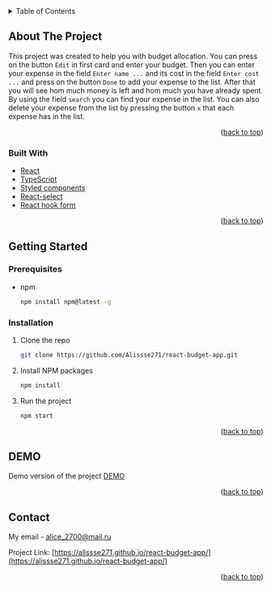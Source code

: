 <!-- TABLE OF CONTENTS -->
<details>
  <summary>Table of Contents</summary>
  <ol>
    <li>
      <a href="#about-the-project">About The Project</a>
      <ul>
        <li><a href="#built-with">Built With</a></li>
      </ul>
    </li>
    <li>
      <a href="#getting-started">Getting Started</a>
      <ul>
        <li><a href="#prerequisites">Prerequisites</a></li>
        <li><a href="#installation">Installation</a></li>
      </ul>
    </li>
    <li><a href="#usage">DEMO</a></li>
    <li><a href="#contact">Contact</a></li>
  </ol>
</details>

<!-- ABOUT THE PROJECT -->

## About The Project

This project was created to help you with budget allocation.
You can press on the button `Edit` in first card and enter your budget. Then you can enter your expense in the field `Enter name ...` and its cost in the field `Enter cost ...` and press on the button `Done` to add your expense to the list. After that you will see hom much money is left and hom much you have already spent.
By using the field `search` you can find your expense in the list. You can also delete your expense from the list by pressing the button `x` that each expense has in the list.

<p align="right">(<a href="#readme-top">back to top</a>)</p>

### Built With

- [React](https://reactjs.org/)
- [TypeScript](https://www.typescriptlang.org/)
- [Styled components](https://styled-components.com/)
- [React-select](https://react-select.com/home)
- [React hook form](https://react-hook-form.com/)

<p align="right">(<a href="#readme-top">back to top</a>)</p>

<!-- GETTING STARTED -->

## Getting Started

### Prerequisites

- npm
  ```sh
  npm install npm@latest -g
  ```

### Installation

1. Clone the repo
   ```sh
   git clone https://github.com/Alissse271/react-budget-app.git
   ```
2. Install NPM packages
   ```sh
   npm install
   ```
3. Run the project
   ```sh
   npm start
   ```

<p align="right">(<a href="#readme-top">back to top</a>)</p>

<!-- USAGE EXAMPLES -->

## DEMO

Demo version of the project [DEMO](https://alissse271.github.io/react-budget-app/)

<p align="right">(<a href="#readme-top">back to top</a>)</p>

<!-- CONTACT -->

## Contact

My email - [alice_2700@mail.ru](alice_2700@mail.ru)

Project Link: [https://alissse271.github.io/react-budget-app/](https://alissse271.github.io/react-budget-app/)

<p align="right">(<a href="#readme-top">back to top</a>)</p>
